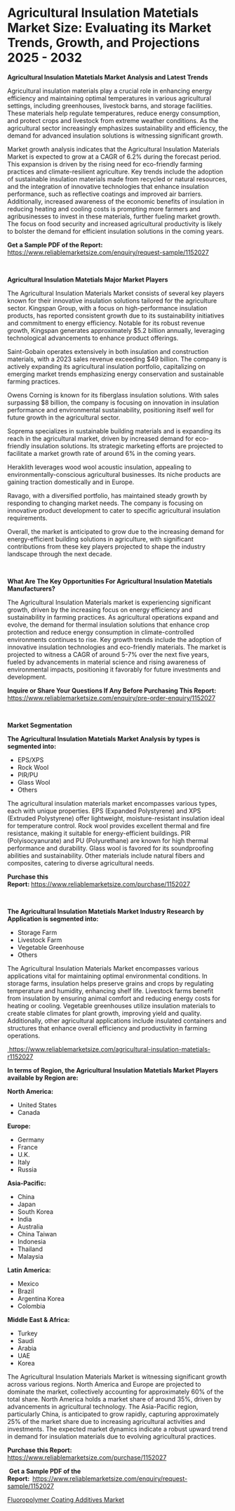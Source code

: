 <p><h1>Agricultural Insulation Matetials Market Size: Evaluating its Market Trends, Growth, and Projections 2025 - 2032</h1></p><p><strong>Agricultural Insulation Matetials Market Analysis and Latest Trends</strong></p>
<p><p>Agricultural insulation materials play a crucial role in enhancing energy efficiency and maintaining optimal temperatures in various agricultural settings, including greenhouses, livestock barns, and storage facilities. These materials help regulate temperatures, reduce energy consumption, and protect crops and livestock from extreme weather conditions. As the agricultural sector increasingly emphasizes sustainability and efficiency, the demand for advanced insulation solutions is witnessing significant growth.</p><p>Market growth analysis indicates that the Agricultural Insulation Materials Market is expected to grow at a CAGR of 6.2% during the forecast period. This expansion is driven by the rising need for eco-friendly farming practices and climate-resilient agriculture. Key trends include the adoption of sustainable insulation materials made from recycled or natural resources, and the integration of innovative technologies that enhance insulation performance, such as reflective coatings and improved air barriers. Additionally, increased awareness of the economic benefits of insulation in reducing heating and cooling costs is prompting more farmers and agribusinesses to invest in these materials, further fueling market growth. The focus on food security and increased agricultural productivity is likely to bolster the demand for efficient insulation solutions in the coming years.</p></p>
<p><strong>Get a Sample PDF of the Report:&nbsp;</strong> <a href="https://www.reliablemarketsize.com/enquiry/request-sample/1152027?utm_campaign=2482&utm_medium=2&utm_source=Github&utm_content=ia&utm_term=04042025&utm_id=agricultural-insulation-matetials">https://www.reliablemarketsize.com/enquiry/request-sample/1152027</a></p>
<p>&nbsp;</p>
<p><strong>Agricultural Insulation Matetials Major Market Players</strong></p>
<p><p>The Agricultural Insulation Materials Market consists of several key players known for their innovative insulation solutions tailored for the agriculture sector. Kingspan Group, with a focus on high-performance insulation products, has reported consistent growth due to its sustainability initiatives and commitment to energy efficiency. Notable for its robust revenue growth, Kingspan generates approximately $5.2 billion annually, leveraging technological advancements to enhance product offerings.</p><p>Saint-Gobain operates extensively in both insulation and construction materials, with a 2023 sales revenue exceeding $49 billion. The company is actively expanding its agricultural insulation portfolio, capitalizing on emerging market trends emphasizing energy conservation and sustainable farming practices.</p><p>Owens Corning is known for its fiberglass insulation solutions. With sales surpassing $8 billion, the company is focusing on innovation in insulation performance and environmental sustainability, positioning itself well for future growth in the agricultural sector.</p><p>Soprema specializes in sustainable building materials and is expanding its reach in the agricultural market, driven by increased demand for eco-friendly insulation solutions. Its strategic marketing efforts are projected to facilitate a market growth rate of around 6% in the coming years.</p><p>Heraklith leverages wood wool acoustic insulation, appealing to environmentally-conscious agricultural businesses. Its niche products are gaining traction domestically and in Europe.</p><p>Ravago, with a diversified portfolio, has maintained steady growth by responding to changing market needs. The company is focusing on innovative product development to cater to specific agricultural insulation requirements.</p><p>Overall, the market is anticipated to grow due to the increasing demand for energy-efficient building solutions in agriculture, with significant contributions from these key players projected to shape the industry landscape through the next decade.</p></p>
<p>&nbsp;</p>
<p><strong>What Are The Key Opportunities For Agricultural Insulation Matetials Manufacturers?</strong></p>
<p><p>The Agricultural Insulation Materials market is experiencing significant growth, driven by the increasing focus on energy efficiency and sustainability in farming practices. As agricultural operations expand and evolve, the demand for thermal insulation solutions that enhance crop protection and reduce energy consumption in climate-controlled environments continues to rise. Key growth trends include the adoption of innovative insulation technologies and eco-friendly materials. The market is projected to witness a CAGR of around 5-7% over the next five years, fueled by advancements in material science and rising awareness of environmental impacts, positioning it favorably for future investments and development.</p></p>
<p><strong>Inquire or Share Your Questions If Any Before Purchasing This Report:</strong> <a href="https://www.reliablemarketsize.com/enquiry/pre-order-enquiry/1152027?utm_campaign=2482&utm_medium=2&utm_source=Github&utm_content=ia&utm_term=04042025&utm_id=agricultural-insulation-matetials">https://www.reliablemarketsize.com/enquiry/pre-order-enquiry/1152027</a></p>
<p>&nbsp;</p>
<p><strong>Market Segmentation</strong></p>
<p><strong>The Agricultural Insulation Matetials Market Analysis by types is segmented into:</strong></p>
<p><ul><li>EPS/XPS</li><li>Rock Wool</li><li>PIR/PU</li><li>Glass Wool</li><li>Others</li></ul></p>
<p><p>The agricultural insulation materials market encompasses various types, each with unique properties. EPS (Expanded Polystyrene) and XPS (Extruded Polystyrene) offer lightweight, moisture-resistant insulation ideal for temperature control. Rock wool provides excellent thermal and fire resistance, making it suitable for energy-efficient buildings. PIR (Polyisocyanurate) and PU (Polyurethane) are known for high thermal performance and durability. Glass wool is favored for its soundproofing abilities and sustainability. Other materials include natural fibers and composites, catering to diverse agricultural needs.</p></p>
<p><strong>Purchase this Report:&nbsp;</strong><a href="https://www.reliablemarketsize.com/purchase/1152027?utm_campaign=2482&utm_medium=2&utm_source=Github&utm_content=ia&utm_term=04042025&utm_id=agricultural-insulation-matetials">https://www.reliablemarketsize.com/purchase/1152027</a></p>
<p>&nbsp;</p>
<p><strong>The Agricultural Insulation Matetials Market Industry Research by Application is segmented into:</strong></p>
<p><ul><li>Storage Farm</li><li>Livestock Farm</li><li>Vegetable Greenhouse</li><li>Others</li></ul></p>
<p><p>The Agricultural Insulation Materials Market encompasses various applications vital for maintaining optimal environmental conditions. In storage farms, insulation helps preserve grains and crops by regulating temperature and humidity, enhancing shelf life. Livestock farms benefit from insulation by ensuring animal comfort and reducing energy costs for heating or cooling. Vegetable greenhouses utilize insulation materials to create stable climates for plant growth, improving yield and quality. Additionally, other agricultural applications include insulated containers and structures that enhance overall efficiency and productivity in farming operations.</p></p>
<p><a href="https://www.reliablemarketsize.com/agricultural-insulation-matetials-r1152027?utm_campaign=2482&utm_medium=2&utm_source=Github&utm_content=ia&utm_term=04042025&utm_id=agricultural-insulation-matetials">&nbsp;https://www.reliablemarketsize.com/agricultural-insulation-matetials-r1152027</a></p>
<p><strong>In terms of Region, the Agricultural Insulation Matetials Market Players available by Region are:</strong></p>
<p>
    <p> <strong> North America: </strong>
        <ul>
            <li>United States</li>
            <li>Canada</li>
        </ul>
        </p> 
    <p> <strong> Europe: </strong>
        <ul>
            <li>Germany</li>
            <li>France</li>
            <li>U.K.</li>
            <li>Italy</li>
            <li>Russia</li>
        </ul>
        </p> 
    <p> <strong> Asia-Pacific: </strong>
        <ul>
            <li>China</li>
            <li>Japan</li>
            <li>South Korea</li>
            <li>India</li>
            <li>Australia</li>
            <li>China Taiwan</li>
            <li>Indonesia</li>
            <li>Thailand</li>
            <li>Malaysia</li>
        </ul>
        </p> 
    <p> <strong> Latin America: </strong>
        <ul>
            <li>Mexico</li>
            <li>Brazil</li>
            <li>Argentina Korea</li>
            <li>Colombia</li>
        </ul>
        </p> 
    <p> <strong> Middle East & Africa: </strong>
        <ul>
            <li>Turkey</li>
            <li>Saudi</li>
            <li>Arabia</li>
            <li>UAE</li>
            <li>Korea</li>
        </ul>
    </p>
    </p>
<p><p>The Agricultural Insulation Materials Market is witnessing significant growth across various regions. North America and Europe are projected to dominate the market, collectively accounting for approximately 60% of the total share. North America holds a market share of around 35%, driven by advancements in agricultural technology. The Asia-Pacific region, particularly China, is anticipated to grow rapidly, capturing approximately 25% of the market share due to increasing agricultural activities and investments. The expected market dynamics indicate a robust upward trend in demand for insulation materials due to evolving agricultural practices.</p></p>
<p><strong>Purchase this Report: </strong><a href="https://www.reliablemarketsize.com/purchase/1152027?utm_campaign=2482&utm_medium=2&utm_source=Github&utm_content=ia&utm_term=04042025&utm_id=agricultural-insulation-matetials">https://www.reliablemarketsize.com/purchase/1152027</a></p>
<p>&nbsp;<strong>Get a Sample PDF of the Report:&nbsp;&nbsp;</strong><a href="https://www.reliablemarketsize.com/enquiry/request-sample/1152027?utm_campaign=2482&utm_medium=2&utm_source=Github&utm_content=ia&utm_term=04042025&utm_id=agricultural-insulation-matetials">https://www.reliablemarketsize.com/enquiry/request-sample/1152027</a></p>
<p><strong></strong></p>
<p><p><a href="https://github.com/hartsockdonnette82/Market-Research-Report-List-1/blob/main/fluoropolymer-coating-additives-market.md?utm_campaign=2482&utm_medium=2&utm_source=Github&utm_content=ia&utm_term=04042025&utm_id=agricultural-insulation-matetials">Fluoropolymer Coating Additives Market</a></p></p>